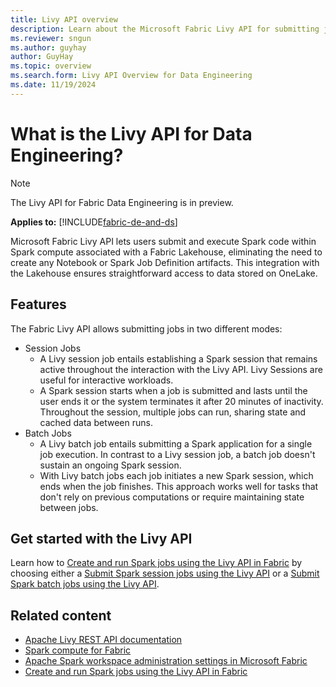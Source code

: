 ```yaml
---
title: Livy API overview
description: Learn about the Microsoft Fabric Livy API for submitting jobs to Spark
ms.reviewer: sngun
ms.author: guyhay
author: GuyHay
ms.topic: overview
ms.search.form: Livy API Overview for Data Engineering
ms.date: 11/19/2024
---
```


# What is the Livy API for Data Engineering?

> [!NOTE]
> The Livy API for Fabric Data Engineering is in preview.

**Applies to:** [!INCLUDE[fabric-de-and-ds](includes/fabric-de-ds.md)]

Microsoft Fabric Livy API lets users submit and execute Spark code within Spark compute associated with a Fabric Lakehouse, eliminating the need to create any Notebook or Spark Job Definition artifacts. This integration with the Lakehouse ensures straightforward access to data stored on OneLake.

## Features

The Fabric Livy API allows submitting jobs in two different modes:

- Session Jobs
  - A Livy session job entails establishing a Spark session that remains active throughout the interaction with the Livy API. Livy Sessions are useful for interactive workloads.
  - A Spark session starts when a job is submitted and lasts until the user ends it or the system terminates it after 20 minutes of inactivity. Throughout the session, multiple jobs can run, sharing state and cached data between runs.
- Batch Jobs
  - A Livy batch job entails submitting a Spark application for a single job execution. In contrast to a Livy session job, a batch job doesn't sustain an ongoing Spark session.
  - With Livy batch jobs each job initiates a new Spark session, which ends when the job finishes. This approach works well for tasks that don't rely on previous computations or require maintaining state between jobs.

## Get started with the Livy API

Learn how to [Create and run Spark jobs using the Livy API in Fabric](get-started-api-livy.md) by choosing either a [Submit Spark session jobs using the Livy API](get-started-api-livy-session.md) or a [Submit Spark batch jobs using the Livy API](get-started-api-livy-batch.md).

## Related content

- [Apache Livy REST API documentation](https://livy.incubator.apache.org/docs/latest/rest-api.html)
- [Spark compute for Fabric](spark-compute.md)
- [Apache Spark workspace administration settings in Microsoft Fabric](workspace-admin-settings.md)
- [Create and run Spark jobs using the Livy API in Fabric](get-started-api-livy.md)
